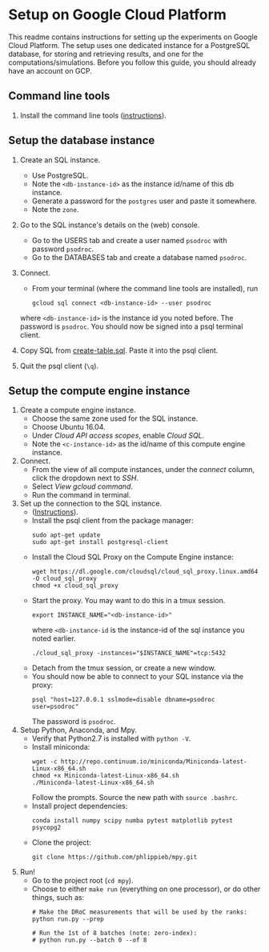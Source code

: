# Setup on Google Cloud Platform

This readme contains instructions for setting up the experiments on Google Cloud Platform. The setup uses one dedicated instance for a PostgreSQL database, for storing and retrieving results, and one for the computations/simulations. Before you follow this guide, you should already have an account on GCP.

## Command line tools

1. Install the command line tools ([instructions](https://cloud.google.com/sdk/downloads)).

## Setup the database instance

1. Create an SQL instance.
    - Use PostgreSQL.
    - Note the `<db-instance-id>` as the instance id/name of this db instance.
    - Generate a password for the `postgres` user and paste it somewhere.
    - Note the `zone`.
2. Go to the SQL instance's details on the (web) console.
    - Go to the USERS tab and create a user named `psodroc` with password `psodroc`.
    - Go to the DATABASES tab and create a database named `psodroc`.
3. Connect.
    - From your terminal (where the command line tools are installed), run 
        ```
        gcloud sql connect <db-instance-id> --user psodroc
        ```
    where `<db-instance-id>` is the instance id you noted before. The password is `psodroc`. You should now be signed into a psql terminal client.

4. Copy SQL from [create-table.sql](https://github.com/phlippieb/mpy/blob/master/db/create_tables.sql). Paste it into the psql client.
5. Quit the psql client (`\q`).

## Setup the compute engine instance

1. Create a compute engine instance.
    - Choose the same zone used for the SQL instance.
    - Choose Ubuntu 16.04.
    - Under _Cloud API access scopes_, enable _Cloud SQL_.
    - Note the `<c-instance-id>` as the id/name of this compute engine instance.
2. Connect.
    - From the view of all compute instances, under the _connect_ column, click the dropdown next to _SSH_.
    - Select _View gcloud command_.
    - Run the command in terminal.
3. Set up the connection to the SQL instance.
    - ([Instructions](https://cloud.google.com/sql/docs/postgres/connect-compute-engine#gce-connect-proxy)).
    - Install the psql client from the package manager:
        ```
        sudo apt-get update
        sudo apt-get install postgresql-client
        ```
    - Install the Cloud SQL Proxy on the Compute Engine instance:
        ```
        wget https://dl.google.com/cloudsql/cloud_sql_proxy.linux.amd64 -O cloud_sql_proxy
        chmod +x cloud_sql_proxy
        ```
    - Start the proxy. You may want to do this in a tmux session.
        ```
        export INSTANCE_NAME="<db-instance-id>"
        ```
        where `<db-instance-id` is the instance-id of the sql instance you noted earlier.
        ```
        ./cloud_sql_proxy -instances="$INSTANCE_NAME"=tcp:5432
        ```
    - Detach from the tmux session, or create a new window.
    - You should now be able to connect to your SQL instance via the proxy:
        ```
        psql "host=127.0.0.1 sslmode=disable dbname=psodroc user=psodroc"
        ```
        The password is `psodroc`.
4. Setup Python, Anaconda, and Mpy.
    - Verify that Python2.7 is installed with `python -V`.
    - Install miniconda:
        ```
        wget -c http://repo.continuum.io/miniconda/Miniconda-latest-Linux-x86_64.sh
        chmod +x Miniconda-latest-Linux-x86_64.sh
        ./Miniconda-latest-Linux-x86_64.sh
        ```
        Follow the prompts. Source the new path with `source .bashrc`.
    - Install project dependencies:
        ```
        conda install numpy scipy numba pytest matplotlib pytest psycopg2
        ```
    - Clone the project:
        ```
        git clone https://github.com/phlippieb/mpy.git
        ```
5. Run!
    - Go to the project root (`cd mpy`).
    - Choose to either `make run` (everything on one processor), or do other things, such as:
        ```
        # Make the DRoC measurements that will be used by the ranks:
        python run.py --prep
        
        # Run the 1st of 8 batches (note: zero-index):
        # python run.py --batch 0 --of 8
        ```
    
